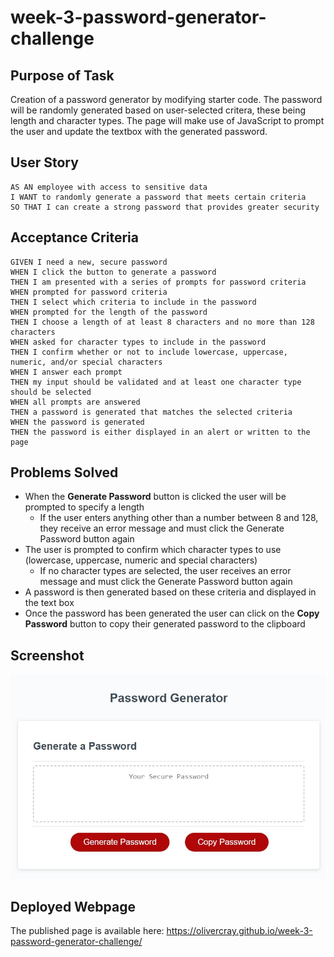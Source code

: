 # week-3-password-generator-challenge

## Purpose of Task

Creation of a password generator by modifying starter code. The password will be randomly generated based on user-selected critera, these being length and character types.
The page will make use of JavaScript to prompt the user and update the textbox with the generated password.

## User Story

```
AS AN employee with access to sensitive data
I WANT to randomly generate a password that meets certain criteria
SO THAT I can create a strong password that provides greater security
```

## Acceptance Criteria

```
GIVEN I need a new, secure password
WHEN I click the button to generate a password
THEN I am presented with a series of prompts for password criteria
WHEN prompted for password criteria
THEN I select which criteria to include in the password
WHEN prompted for the length of the password
THEN I choose a length of at least 8 characters and no more than 128 characters
WHEN asked for character types to include in the password
THEN I confirm whether or not to include lowercase, uppercase, numeric, and/or special characters
WHEN I answer each prompt
THEN my input should be validated and at least one character type should be selected
WHEN all prompts are answered
THEN a password is generated that matches the selected criteria
WHEN the password is generated
THEN the password is either displayed in an alert or written to the page
```

## Problems Solved
- When the **Generate Password** button is clicked the user will be prompted to specify a length
    - If the user enters anything other than a number between 8 and 128, they receive an error message and must click the Generate Password button again
- The user is prompted to confirm which character types to use (lowercase, uppercase, numeric and special characters)
    - If no character types are selected, the user receives an error message and must click the Generate Password button again
- A password is then generated based on these criteria and displayed in the text box
- Once the password has been generated the user can click on the **Copy Password** button to copy their generated password to the clipboard

## Screenshot

![Webpage Screenshot](./assets/images/screenshot-of-webpage.jpg) 

## Deployed Webpage

The published page is available here: https://olivercray.github.io/week-3-password-generator-challenge/